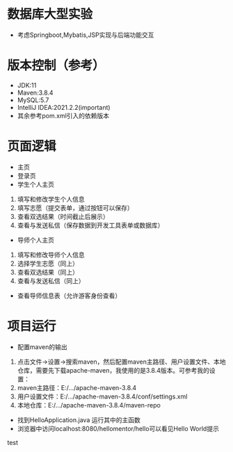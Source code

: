 # 数据库大型实验
 - 考虑Springboot,Mybatis,JSP实现与后端功能交互
# 版本控制（参考）
 - JDK:11
 - Maven:3.8.4
 - MySQL:5.7
 - IntelliJ IDEA:2021.2.2(important)
 - 其余参考pom.xml引入的依赖版本
# 页面逻辑
 - 主页
 - 登录页
 - 学生个人主页
  1. 填写和修改学生个人信息
  2. 填写志愿（提交表单，通过按钮可以保存）
  3. 查看双选结果（时间截止后展示）
  4. 查看与发送私信（保存数据到开发工具表单或数据库）
 - 导师个人主页
  1. 填写和修改导师个人信息 
  2. 选择学生志愿（同上）
  3. 查看双选结果（同上）
  4. 查看与发送私信（同上）
 - 查看导师信息表（允许游客身份查看）
 # 项目运行
  - 配置maven的输出
   1. 点击文件->设置->搜索maven，然后配置maven主路径、用户设置文件、本地仓库，需要先下载apache-maven，我使用的是3.8.4版本。可参考我的设置：
   2. maven主路径：E:/.../apache-maven-3.8.4
   3. 用户设置文件：E:/.../apache-maven-3.8.4/conf/settings.xml
   4. 本地仓库：E:/.../apache-maven-3.8.4/maven-repo
  - 找到HelloApplication.java 运行其中的主函数
  - 浏览器中访问localhost:8080/hellomentor/hello可以看见Hello World提示

test
